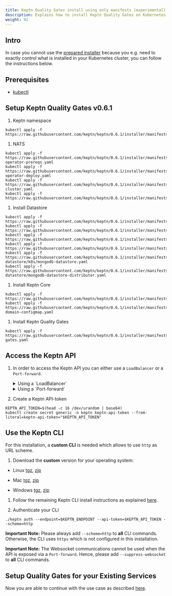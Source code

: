 ```yaml
---
title: Keptn Quality Gates install using only manifests (experimental)
description: Explains how to install Keptn Quality Gates on Kubernetes by applying manifests with kubectl
weight: 92
---
```


## Intro
In case you cannot use the [prepared installer](../../installation/setup-keptn/) because you e.g. need to exactly control
what is installed in your Kubernetes cluster,
you can follow the instructions below.

## Prerequisites
- [kubectl](https://kubernetes.io/docs/tasks/tools/install-kubectl/)

## Setup Keptn Quality Gates v0.6.1

1. Keptn namespace
```console
kubectl apply -f https://raw.githubusercontent.com/keptn/keptn/0.6.1/installer/manifests/keptn/namespace.yaml
```

1. NATS
```console
kubectl apply -f https://raw.githubusercontent.com/keptn/keptn/0.6.1/installer/manifests/nats/nats-operator-prereqs.yaml
kubectl apply -f https://raw.githubusercontent.com/keptn/keptn/0.6.1/installer/manifests/nats/nats-operator-deploy.yaml
kubectl apply -f https://raw.githubusercontent.com/keptn/keptn/0.6.1/installer/manifests/nats/nats-cluster.yaml
kubectl apply -f https://raw.githubusercontent.com/keptn/keptn/0.6.1/installer/manifests/keptn/rbac.yaml
```

1. Install Datastore
```console
kubectl apply -f https://raw.githubusercontent.com/keptn/keptn/0.6.1/installer/manifests/logging/namespace.yaml
kubectl apply -f https://raw.githubusercontent.com/keptn/keptn/0.6.1/installer/manifests/logging/mongodb/pvc.yaml
kubectl apply -f https://raw.githubusercontent.com/keptn/keptn/0.6.1/installer/manifests/logging/mongodb/deployment.yaml
kubectl apply -f https://raw.githubusercontent.com/keptn/keptn/0.6.1/installer/manifests/logging/mongodb/svc.yaml
kubectl apply -f https://raw.githubusercontent.com/keptn/keptn/0.6.1/installer/manifests/logging/mongodb-datastore/k8s/mongodb-datastore.yaml
kubectl apply -f https://raw.githubusercontent.com/keptn/keptn/0.6.1/installer/manifests/logging/mongodb-datastore/mongodb-datastore-distributor.yaml
```

1. Install Keptn Core
```console
kubectl apply -f https://raw.githubusercontent.com/keptn/keptn/0.6.1/installer/manifests/keptn/core.yaml
kubectl apply -f https://raw.githubusercontent.com/keptn/keptn/0.6.1/installer/manifests/keptn/keptn-domain-configmap.yaml
```

1. Install Keptn Quality Gates
```console
kubectl apply -f https://raw.githubusercontent.com/keptn/keptn/0.6.1/installer/manifests/keptn/quality-gates.yaml
```

## Access the Keptn API
1. In order to access the Keptn API you can either use a `LoadBalancer` or a `Port-forward`.

    <details><summary>Using a `LoadBalancer`</summary>
    <p>

      Expose the `api` by patching the service:
      ```console
      kubectl patch svc api -n keptn -p '{"spec": {"type": "LoadBalancer"}}'
      ```

      Query the IP:
      ```console
      export KEPTN_ENDPOINT=$(kubectl get svc api -n keptn -ojsonpath='{.status.loadBalancer.ingress[0].ip}')
      ```
    
    </p>
    </details>


    <details><summary>Using a `Port-forward`</summary>
    <p>

      Make a port-forward with:
      ```console
      kubectl port-forward svc/api -n keptn 8080:80
      ```

      ```console
      export KEPTN_ENDPOINT=localhost:8080
      ```
    
    </p>
    </details>

1. Create a Keptn API-token
```console
KEPTN_API_TOKEN=$(head -c 16 /dev/urandom | base64)
kubectl create secret generic -n keptn keptn-api-token --from-literal=keptn-api-token="$KEPTN_API_TOKEN"
```

## Use the Keptn CLI
For this installation, a **custom CLI** is needed which allows to use `http` as URL scheme.

1. Download the **custom** version for your operating system:

  - Linux [tgz](https://storage.googleapis.com/keptn-cli/feature-1630-support-http-scheme/keptn-linux.tar.gz), [zip](https://storage.googleapis.com/keptn-cli/feature-1630-support-http-scheme/keptn-linux.zip)

  - Mac [tgz](https://storage.googleapis.com/keptn-cli/feature-1630-support-http-scheme/keptn-macOS.tar.gz), [zip](https://storage.googleapis.com/keptn-cli/feature-1630-support-http-scheme/keptn-macOS.zip)

  - Windows [tgz](https://storage.googleapis.com/keptn-cli/feature-1630-support-http-scheme/keptn-windows.tar.gz), [zip](https://storage.googleapis.com/keptn-cli/feature-1630-support-http-scheme/keptn-windows.zip)

1. Follow the remaining Keptn CLI install instructions as explained [here](../../installation/setup-keptn/#install-keptn-cli).

1. Authenticate your CLI
```
./keptn auth --endpoint=$KEPTN_ENDPOINT --api-token=$KEPTN_API_TOKEN --scheme=http
```

**Important Note:** Please always add `--scheme=http` to **all** CLI commands. Otherwise, the CLI uses `https` which is not configured in this installation. 

**Important Note:** The Websocket communications cannot be used when the API is exposed via a `Port-forward`.
Hence, please add `--suppress-websocket` to **all** CLI commands.

## Setup Quality Gates for your Existing Services
Now you are able to continue with the use case as described [here](../../usecases/quality-gates).
